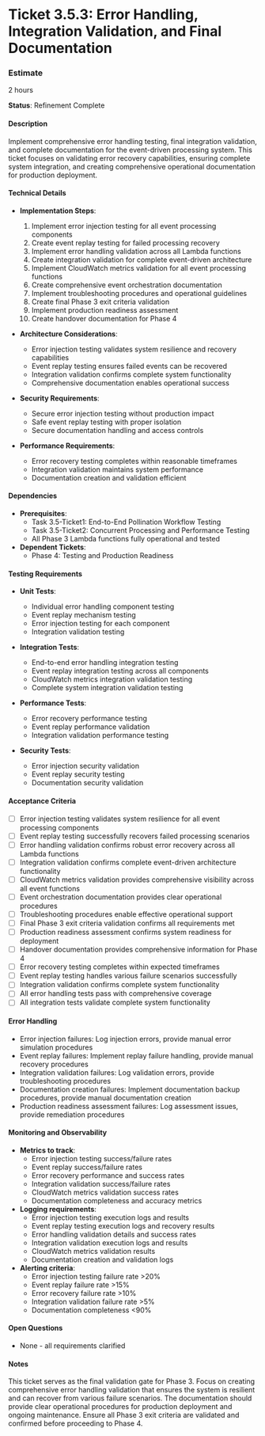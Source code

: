 # Ticket 3.5.3: Error Handling, Integration Validation, and Final Documentation

### Estimate
2 hours

**Status**: Refinement Complete

#### Description
Implement comprehensive error handling testing, final integration validation, and complete documentation for the event-driven processing system. This ticket focuses on validating error recovery capabilities, ensuring complete system integration, and creating comprehensive operational documentation for production deployment.

#### Technical Details
- **Implementation Steps**:
  1. Implement error injection testing for all event processing components
  2. Create event replay testing for failed processing recovery
  3. Implement error handling validation across all Lambda functions
  4. Create integration validation for complete event-driven architecture
  5. Implement CloudWatch metrics validation for all event processing functions
  6. Create comprehensive event orchestration documentation
  7. Implement troubleshooting procedures and operational guidelines
  8. Create final Phase 3 exit criteria validation
  9. Implement production readiness assessment
  10. Create handover documentation for Phase 4

- **Architecture Considerations**:
  - Error injection testing validates system resilience and recovery capabilities
  - Event replay testing ensures failed events can be recovered
  - Integration validation confirms complete system functionality
  - Comprehensive documentation enables operational success

- **Security Requirements**:
  - Secure error injection testing without production impact
  - Safe event replay testing with proper isolation
  - Secure documentation handling and access controls

- **Performance Requirements**:
  - Error recovery testing completes within reasonable timeframes
  - Integration validation maintains system performance
  - Documentation creation and validation efficient

#### Dependencies
- **Prerequisites**:
  - Task 3.5-Ticket1: End-to-End Pollination Workflow Testing
  - Task 3.5-Ticket2: Concurrent Processing and Performance Testing
  - All Phase 3 Lambda functions fully operational and tested
- **Dependent Tickets**:
  - Phase 4: Testing and Production Readiness

#### Testing Requirements
- **Unit Tests**:
  - Individual error handling component testing
  - Event replay mechanism testing
  - Error injection testing for each component
  - Integration validation testing

- **Integration Tests**:
  - End-to-end error handling integration testing
  - Event replay integration testing across all components
  - CloudWatch metrics integration validation testing
  - Complete system integration validation testing

- **Performance Tests**:
  - Error recovery performance testing
  - Event replay performance validation
  - Integration validation performance testing

- **Security Tests**:
  - Error injection security validation
  - Event replay security testing
  - Documentation security validation

#### Acceptance Criteria
- [ ] Error injection testing validates system resilience for all event processing components
- [ ] Event replay testing successfully recovers failed processing scenarios
- [ ] Error handling validation confirms robust error recovery across all Lambda functions
- [ ] Integration validation confirms complete event-driven architecture functionality
- [ ] CloudWatch metrics validation provides comprehensive visibility across all event functions
- [ ] Event orchestration documentation provides clear operational procedures
- [ ] Troubleshooting procedures enable effective operational support
- [ ] Final Phase 3 exit criteria validation confirms all requirements met
- [ ] Production readiness assessment confirms system readiness for deployment
- [ ] Handover documentation provides comprehensive information for Phase 4
- [ ] Error recovery testing completes within expected timeframes
- [ ] Event replay testing handles various failure scenarios successfully
- [ ] Integration validation confirms complete system functionality
- [ ] All error handling tests pass with comprehensive coverage
- [ ] All integration tests validate complete system functionality

#### Error Handling
- Error injection failures: Log injection errors, provide manual error simulation procedures
- Event replay failures: Implement replay failure handling, provide manual recovery procedures
- Integration validation failures: Log validation errors, provide troubleshooting procedures
- Documentation creation failures: Implement documentation backup procedures, provide manual documentation creation
- Production readiness assessment failures: Log assessment issues, provide remediation procedures

#### Monitoring and Observability
- **Metrics to track**:
  - Error injection testing success/failure rates
  - Event replay success/failure rates
  - Error recovery performance and success rates
  - Integration validation success/failure rates
  - CloudWatch metrics validation success rates
  - Documentation completeness and accuracy metrics
- **Logging requirements**:
  - Error injection testing execution logs and results
  - Event replay testing execution logs and recovery results
  - Error handling validation details and success rates
  - Integration validation execution logs and results
  - CloudWatch metrics validation results
  - Documentation creation and validation logs
- **Alerting criteria**:
  - Error injection testing failure rate >20%
  - Event replay failure rate >15%
  - Error recovery failure rate >10%
  - Integration validation failure rate >5%
  - Documentation completeness <90%

#### Open Questions
- None - all requirements clarified

#### Notes
This ticket serves as the final validation gate for Phase 3. Focus on creating comprehensive error handling validation that ensures the system is resilient and can recover from various failure scenarios. The documentation should provide clear operational procedures for production deployment and ongoing maintenance. Ensure all Phase 3 exit criteria are validated and confirmed before proceeding to Phase 4. 